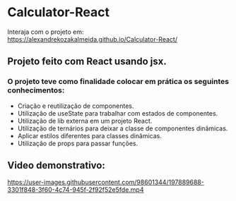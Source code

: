 # Calculator-React

Interaja com o projeto em: https://alexandrekozakalmeida.github.io/Calculator-React/



## Projeto feito com React usando jsx.

### O projeto teve como finalidade colocar em prática os seguintes conhecimentos:

* Criação e reutilização de componentes.
* Utilização de useState para trabalhar com estados de componentes.
* Utilização de lib externa em um projeto React.
* Utilização de ternários para deixar a classe de componentes dinâmicas.
* Aplicar estilos diferentes para classes dinâmicas.
* Utilização de props para passar funções.



## Video demonstrativo:

https://user-images.githubusercontent.com/98601344/197889688-3301f848-3f60-4c74-945f-2f92f52e5fde.mp4



